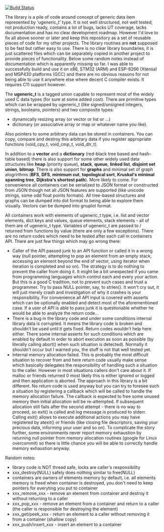 [![Build Status](https://travis-ci.org/vslapik/ugeneric.svg?branch=master)](https://travis-ci.org/vslapik/ugeneric)

The library is a pile of code around concept of generic data item represented by 'ugeneric_t' type. It is not well structured, not well tested, not production ready, contains a lot of bugs, lacks UT coverage, lacks documentation and has no clear development roadmap. However I'd love to fix all above sooner or later and keep this repository as a set of reusable pieces of code for my other projects. The library routines are **not** supposed to be fast but rather easy to use. There is no clear library boundaries, it is just scattered files which can be separately copied in another project to provide pieces of functionality. Below some random notes instead of documentation which is apparently missing so far. I was able to successfully build and use it on x86, STM32 (ARM) and ESP-8266 (Xtensa) and MSP430 platforms (GCC) and there are no obvious reasons for not being able to use it anywhere else where decent C compiler exists. It requires C11 support however.

The **ugeneric_t** is a tagged union capable to represent most of the widely used C data types (for sure at some added cost). There are primitive types which can be wrapped by ugeneric_t (like signed/unsigned integers, strings, booleans, pointers) and two composite types:
- dynamically resizing array (or vector or list or ...)
- dictionary (or associative array or map or whatever name you like).

Also pointers to some arbitrary data can be stored in containers. You can copy, compare and destroy this arbitrary data if you register appropriate functions (void_cpy_t, void_cmp_t, void_dtr_t).

In addition to a **vector** and a **dictionary** (red-black tree based and hash-table based) there is also support for some other widely used data structures like **heap** (priority queue), **stack**, **queue**, **linked list**, **disjoint set union**, **bitmap**. There is also support for **graphs** and minimal set of graph alogrirthms (**BFS**, **DFS**, **minimum cut**, **topological sort**, **Kruskal's minimal spanning tree**, **Dijkstra's shortest path**). More likely to come.  For convenience all containers can be serialized to JSON format or constructed from JSON though not all JSON features are supported (like unicode strings, some odd float points formats). All tree-based structures and graphs can be dumped into dot format to being able to explore them visually. Vectors can be dumped into gnuplot format.

All containers work with elements of ugeneric_t type, i.e. list and vector elements, dict keys and values, queue elements, stack elements - all of them are of ugeneric_t type. Variables of ugeneric_t are passed to / returned from functions by value (there are only a few exceptions). There are no return codes which need to be tested after each call in containers API. There are just few things which may go wrong there:
 * Caller of the API passed junk to an API function or called it in a wrong way (null pointer, attempting to pop an element from an empty stack, accessing an element beyond the end of vector, using iterator when iteration is completed and so on). The strategy is to do nothing to prevent the caller from doing it. It might be a bit unexpected if you came from programming languages which control each and every your action. But this is a good C tradition, not to prevent such cases and trust a programmer. Try to pass NULL pointer, say, to strlen(). It won't cry out, it will just merely crash and investigation of why it crashes is your responsibility. For convenience all API input is covered with asserts which can be optionally enabled and detect most of the aforementioned case. If a user of API is able to pass junk it is questionable whether he would be able to analyze the return code...
* There is a bug in the library code and under some conditions internal library data is corrupted. It means the library code is broken and shouldn't be used until it gets fixed. Return codes wouldn't help here either. There some internal asserts for such conditions which are enabled by default in order to abort execution as soon as possible (by literally calling abort() when such situation is detected). Normally it shouldn't occur but I warned you, the stuff is not that well tested yet.
* Internal memory allocation failed. This is probably the most difficult situation to recover from and here return code usually make sense which basically delegates the responsibility of handling such a situation to the caller. However in most situations callers don't care about it. If malloc or friends returned 0 most likely this is either ignored or logged and then application is aborted. The approach in this library is a bit different. No return code is used anyway but you can try to foresee such a situation by registering a callback which will be called to handle the memory allocation failure. The callback is expected to free some unused memory then initial allocation will be re-attempted. If subsequent allocation still fails after the second attempt - there is no way to proceed, so exit() is called and log message is produced to stderr. Calling exit() allows to execute additional actions you may have registered by atexit() or friends (like closing file descriptors, saving your precious data, informing your user and so on). To complicate the story further, some environments never report memory exhaustion by returning null pointer from memory allocation routines (google for Linux overcommit) so there is little chance you will be able to correctly handle memory exhaustion anyway.

Random notes:
- library code is NOT thread safe, locks are caller's responsibility
- xxx_destroy(NULL) safely does nothing similar to free(NULL)
- containers are owners of elements memory by default, i.e. all elements memory is freed when container is destroyed, you don't need to keep pointers for everyting you put to container
- xxx_remove_xxx - remove an element from container and destroy it without returning to a caller
- xxx_pop_xxx - remove an element from a container and return to a caller (the caller is responsible for destroying the element)
- xxx_get/peek_xxx - return an element to a caller without removing it from a container (shallow copy)
- xxx_push/insert_xxx - insert an element to a container
